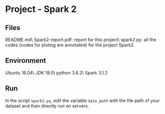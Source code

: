 # Project - Spark 2

## Files

README.md\\
Spark2-report.pdf: report for this project\\
spark2.py: all the codes (codes for ploting are annotated) for the project Spark2.

## Environment

Ubuntu 16.04\\
JDK 18.0\\
python 3.6.2\\
Spark 3.1.2

## Run

In the script `spark2.py`, edit the variable `data_path` with the file path of your dataset and then directly run on servers.
